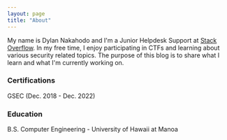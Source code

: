 ```yaml
---
layout: page
title: "About"
---
```


My name is Dylan Nakahodo and I'm a Junior Helpdesk Support at [Stack Overflow](https://stackoverflow.com/). In my free time, I enjoy participating in CTFs and learning about various security related topics. The purpose of this blog is to share what I learn and what I'm currently working on.

### Certifications
GSEC (Dec. 2018 - Dec. 2022)

### Education
B.S. Computer Engineering - University of Hawaii at Manoa
